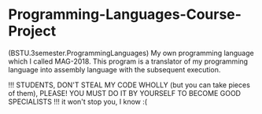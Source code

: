 # Programming-Languages-Course-Project
(BSTU.3semester.ProgrammingLanguages) My own programming language which I called MAG-2018. This program is a translator of my programming language into assembly language with the subsequent execution. 

!!! STUDENTS, DON'T STEAL MY CODE WHOLLY (but you can take pieces of them), PLEASE! YOU MUST DO IT BY YOURSELF TO BECOME GOOD SPECIALISTS !!!   it won't stop you, I know :(
